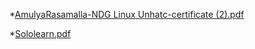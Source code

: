 *[AmulyaRasamalla-NDG Linux Unhatc-certificate (2).pdf](https://github.com/AmulyaRasamalla/M1_Chess-Engine/files/8364211/AmulyaRasamalla-NDG.Linux.Unhatc-certificate.2.pdf)

*[Sololearn.pdf](https://github.com/AmulyaRasamalla/M1_Chess-Engine/files/8364192/Sololearn.pdf)


